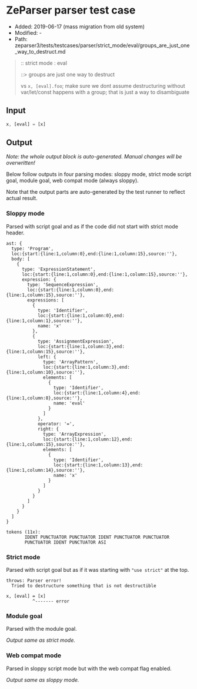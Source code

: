# ZeParser parser test case

- Added: 2019-06-17 (mass migration from old system)
- Modified: -
- Path: zeparser3/tests/testcases/parser/strict_mode/eval/groups_are_just_one_way_to_destruct.md

> :: strict mode : eval
>
> ::> groups are just one way to destruct
>
> vs `x, [eval].foo`; make sure we dont assume destructuring without var/let/const happens with a group; that is just a way to disambiguate

## Input

`````js
x, [eval] = [x]
`````

## Output

_Note: the whole output block is auto-generated. Manual changes will be overwritten!_

Below follow outputs in four parsing modes: sloppy mode, strict mode script goal, module goal, web compat mode (always sloppy).

Note that the output parts are auto-generated by the test runner to reflect actual result.

### Sloppy mode

Parsed with script goal and as if the code did not start with strict mode header.

`````
ast: {
  type: 'Program',
  loc:{start:{line:1,column:0},end:{line:1,column:15},source:''},
  body: [
    {
      type: 'ExpressionStatement',
      loc:{start:{line:1,column:0},end:{line:1,column:15},source:''},
      expression: {
        type: 'SequenceExpression',
        loc:{start:{line:1,column:0},end:{line:1,column:15},source:''},
        expressions: [
          {
            type: 'Identifier',
            loc:{start:{line:1,column:0},end:{line:1,column:1},source:''},
            name: 'x'
          },
          {
            type: 'AssignmentExpression',
            loc:{start:{line:1,column:3},end:{line:1,column:15},source:''},
            left: {
              type: 'ArrayPattern',
              loc:{start:{line:1,column:3},end:{line:1,column:10},source:''},
              elements: [
                {
                  type: 'Identifier',
                  loc:{start:{line:1,column:4},end:{line:1,column:8},source:''},
                  name: 'eval'
                }
              ]
            },
            operator: '=',
            right: {
              type: 'ArrayExpression',
              loc:{start:{line:1,column:12},end:{line:1,column:15},source:''},
              elements: [
                {
                  type: 'Identifier',
                  loc:{start:{line:1,column:13},end:{line:1,column:14},source:''},
                  name: 'x'
                }
              ]
            }
          }
        ]
      }
    }
  ]
}

tokens (11x):
       IDENT PUNCTUATOR PUNCTUATOR IDENT PUNCTUATOR PUNCTUATOR
       PUNCTUATOR IDENT PUNCTUATOR ASI
`````

### Strict mode

Parsed with script goal but as if it was starting with `"use strict"` at the top.

`````
throws: Parser error!
  Tried to destructure something that is not destructible

x, [eval] = [x]
          ^------- error
`````


### Module goal

Parsed with the module goal.

_Output same as strict mode._

### Web compat mode

Parsed in sloppy script mode but with the web compat flag enabled.

_Output same as sloppy mode._

